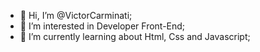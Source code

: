 - 👋 Hi, I’m @VictorCarminati;
- 👀 I’m interested in Developer Front-End;
- 🌱 I’m currently learning about Html, Css and Javascript;



